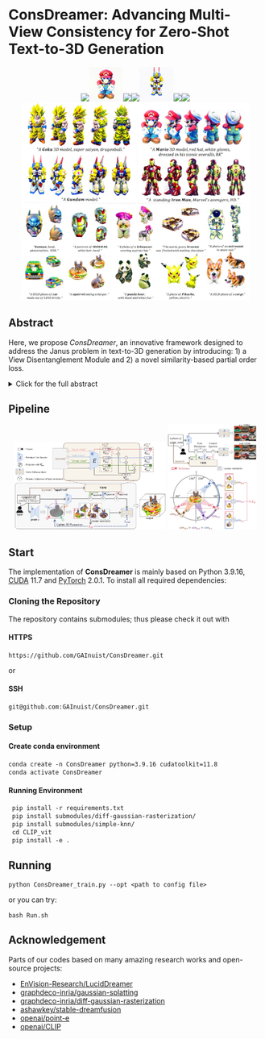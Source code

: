 # ConsDreamer: Advancing Multi-View Consistency for Zero-Shot Text-to-3D Generation


<div align=center>
<img src="resources/batman.gif" width="13.57%"/><img src="resources/mario.gif" width="13.57%"/><img src="resources/goku.gif" width="13.57%"/><img src="resources/brownie.gif" width="13.57%"/><img src="resources/gundam.gif" width="13.57%"/><img src="resources/schnauzer.gif" width="13.57%"/><img src="resources/corgii.gif" width="13.57%"/>

</div>


<div align="center">
  <img src="resources/results.png"width="90%" />
</div>

## Abstract
Here, we propose *ConsDreamer*, an innovative framework designed to address the Janus problem in text-to-3D generation by introducing: 1) a View Disentanglement Module and 2) a novel similarity-based partial order loss.
<details>
<summary>Click for the full abstract <b></b></summary>
Recent advances in zero-shot text-to-3D generation have revolutionized 3D content creation by enabling direct synthesis from textual descriptions. While state-of-the-art (SOTA) methods leverage 3D Gaussian Splatting with score distillation to enhance multi-view rendering through pre-trained T2I models, they suffer from inherent view biases in T2I priors that lead to inconsistent 3D generation, particularly manifesting as the multi-face Janus problem, where objects exhibit conflicting features across views.

To address this fundamental challenge, we propose **ConsDreamer**, a novel framework that mitigates view bias by refining both the conditional and unconditional terms in the score distillation process:
- **View Disentanglement Module (VDM)**: Eliminates viewpoint biases in conditional prompts by decoupling irrelevant view components and injecting precise camera parameters
- **Similarity-based partial order loss**: Enforces geometric consistency in the unconditional term by aligning cosine similarities with azimuth relationships

Extensive experiments validate that ConsDreamer effectively mitigates the multi-face Janus problem in text-to-3D generation, surpassing existing methods in both quality and consistency.
</details>

## Pipeline
<div align="center">
  <img src="resources/total_pipeline.png" width="60%" />
  <img src="resources/pipeline2.png" width="35%" /> 
</div>

## Start
The implementation of **ConsDreamer** is mainly based on Python 3.9.16, [CUDA](https://developer.nvidia.com/cuda-toolkit-archive) 11.7 and [PyTorch](https://pytorch.org/) 2.0.1. To install all required dependencies:

### Cloning the Repository
The repository contains submodules; thus please check it out with
#### HTTPS
```
https://github.com/GAInuist/ConsDreamer.git
```
or
#### SSH
```
git@github.com:GAInuist/ConsDreamer.git
```

### Setup

#### Create conda environment
```
conda create -n ConsDreamer python=3.9.16 cudatoolkit=11.8
conda activate ConsDreamer
```

#### Running Environment
```
 pip install -r requirements.txt
 pip install submodules/diff-gaussian-rasterization/
 pip install submodules/simple-knn/
 cd CLIP_vit
 pip install -e .
```

## Running
```
python ConsDreamer_train.py --opt <path to config file>
```
or you can try:
```
bash Run.sh
```

## Acknowledgement
Parts of our codes based on many amazing research works and open-source projects:
* [EnVision-Research/LucidDreamer](https://github.com/EnVision-Research/LucidDreamer.git)
* [graphdeco-inria/gaussian-splatting](https://github.com/graphdeco-inria/gaussian-splatting.git)
* [graphdeco-inria/diff-gaussian-rasterization](https://github.com/graphdeco-inria/diff-gaussian-rasterization.git)
* [ashawkey/stable-dreamfusion](https://github.com/ashawkey/stable-dreamfusion.git)
* [openai/point-e](https://github.com/openai/point-e.git)
* [openai/CLIP](https://github.com/openai/CLIP.git)





